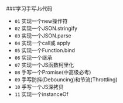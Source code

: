 ###学习手写Js代码


- `01` 实现一个new操作符
- `02` 实现一个JSON.stringify
- `03` 实现一个JSON.parse
- `04` 实现一个call或 apply
- `05` 实现一个Function.bind
- `06` 实现一个继承
- `07` 实现一个JS函数柯里化
- `08` 手写一个Promise(中高级必考)
- `09` 手写防抖(Debouncing)和节流(Throttling)
- `10` 手写一个JS深拷贝
- `11` 实现一个instanceOf
